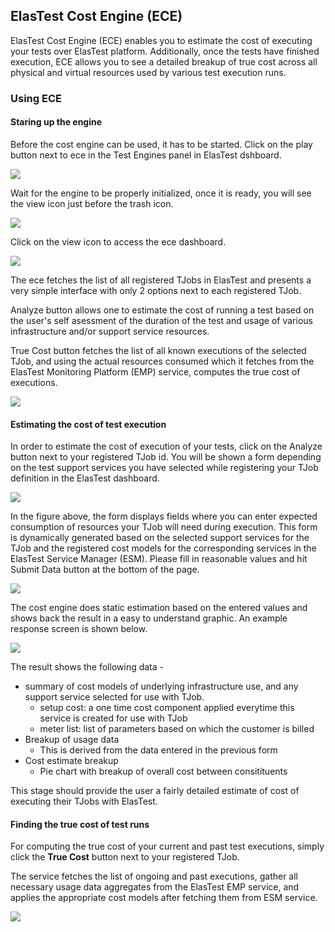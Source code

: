 <div class="range range-xs-left">
<div class="cell-xs-10 cell-lg-6 text-md-left inset-md-right-80 cell-lg-push-1 offset-top-50 offset-lg-top-0">
<h2 id="content" class="h1">ElasTest Cost Engine (ECE)</h2>
<div class="offset-top-30 offset-md-top-30">
</div>
</div>
</div>

ElasTest Cost Engine (ECE) enables you to estimate the cost of executing your tests over ElasTest platform. Additionally, once the tests have finished execution, ECE allows you to see a detailed breakup of true cost across all physical and virtual resources used by various test execution runs.

<h3 class="holder-subtitle link-top" id="options">Using ECE</h3>

<h4 class="small-subtitle">Staring up the engine</h4>

Before the cost engine can be used, it has to be started. Click on the play button next to ece in the Test Engines panel in ElasTest dshboard.

<div class="docs-gallery inline-block">
    <a data-fancybox="gallery-1" href="/docs/test-services/images/ece/engines.png"><img class="img-responsive img-wellcome" src="/docs/test-services/images/ece/engines.png"/></a>
</div>

Wait for the engine to be properly initialized, once it is ready, you will see the view icon just before the trash icon.

<div class="docs-gallery inline-block">
    <a data-fancybox="gallery-1" href="/docs/test-services/images/ece/img02.png"><img class="img-responsive img-wellcome" src="/docs/test-services/images/ece/img02.png"/></a>
</div>

Click on the view icon to access the ece dashboard.

<div class="docs-gallery inline-block">
    <a data-fancybox="gallery-1" href="/docs/test-services/images/ece/img03.png"><img class="img-responsive img-wellcome" src="/docs/test-services/images/ece/img03.png"/></a>
</div>

The ece fetches the list of all registered TJobs in ElasTest and presents a very simple interface with only 2 options next to each registered TJob. 

Analyze button allows one to estimate the cost of running a test based on the user's self asessment of the duration of the test and usage of various infrastructure and/or support service resources.

True Cost button fetches the list of all known executions of the selected TJob, and using the actual resources consumed which it fetches from the ElasTest Monitoring Platform (EMP) service, computes the true cost of executions.

<div class="docs-gallery inline-block">
    <a data-fancybox="gallery-1" href="/docs/test-services/images/ece/img04.png"><img class="img-responsive img-wellcome" src="/docs/test-services/images/ece/img04.png"/></a>
</div>

<h4 class="small-subtitle">Estimating the cost of test execution</h4>

In order to estimate the cost of execution of your tests, click on the Analyze button next to your registered TJob id. You will be shown a form depending on the test support services you have selected while registering your TJob definition in the ElasTest dashboard.

<div class="docs-gallery inline-block">
    <a data-fancybox="gallery-1" href="/docs/test-services/images/ece/img05.png"><img class="img-responsive img-wellcome" src="/docs/test-services/images/ece/img05.png"/></a>
</div>

In the figure above, the form displays fields where you can enter expected consumption of resources your TJob will need during execution. This form is dynamically generated based on the selected support services for the TJob and the registered cost models for the corresponding services in the ElasTest Service Manager (ESM). Please fill in reasonable values and hit Submit Data button at the bottom of the page.

<div class="docs-gallery inline-block">
    <a data-fancybox="gallery-1" href="/docs/test-services/images/ece/img06.png"><img class="img-responsive img-wellcome" src="/docs/test-services/images/ece/img06.png"/></a>
</div>

The cost engine does static estimation based on the entered values and shows back the result in a easy to understand graphic. An example response screen is shown below.

<div class="docs-gallery inline-block">
    <a data-fancybox="gallery-1" href="/docs/test-services/images/ece/img07.png"><img class="img-responsive img-wellcome" src="/docs/test-services/images/ece/img07.png"/></a>
</div>

The result shows the following data -

* summary of cost models of underlying infrastructure use, and any support service selected for use with TJob.
  * setup cost: a one time cost component applied everytime this service is created for use with TJob
  * meter list: list of parameters based on which the customer is billed
* Breakup of usage data
  * This is derived from the data entered in the previous form
* Cost estimate breakup
  * Pie chart with breakup of overall cost between consitituents

This stage should provide the user a fairly detailed estimate of cost of executing their TJobs with ElasTest.

<h4 class="small-subtitle">Finding the true cost of test runs</h4>

For computing the true cost of your current and past test executions, simply click the **True Cost** button next to your registered TJob.

The service fetches the list of ongoing and past executions, gather all necessary usage data aggregates from the ElasTest EMP service, and applies the appropriate cost models after fetching them from ESM service.

<div class="docs-gallery inline-block">
    <a data-fancybox="gallery-1" href="/docs/test-services/images/ece/img08.png"><img class="img-responsive img-wellcome" src="/docs/test-services/images/ece/img08.png"/></a>
</div>